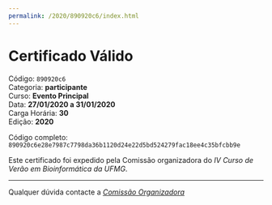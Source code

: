 ```yaml
---
permalink: /2020/890920c6/index.html
---
```


# Certificado Válido

Código: `890920c6`<br>
Categoria: **participante**<br>
Curso: **Evento Principal**<br>
Data: **27/01/2020 a 31/01/2020**<br>
Carga Horária: **30**<br>
Edição: **2020**<br>


Código completo: `890920c6e28e7987c7798da36b1120d24e22d5bd524279fac18ee4c35bfcbb9e`


Este certificado foi expedido pela Comissão organizadora do *IV Curso de Verão em Bioinformática da UFMG*.

----

Qualquer dúvida contacte a [_Comissão Organizadora_](<mailto:cursobioinfoufmg@gmail.com$subject=[Certificados]>)

